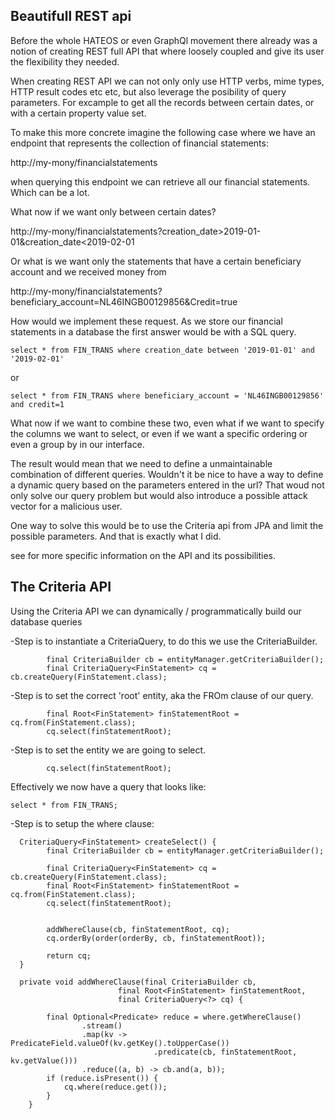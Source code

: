 
## Beautifull REST api

Before the whole HATEOS or even GraphQl movement there already was a notion of creating REST full API that where loosely coupled and give its user the flexibility they needed.

When creating REST API we can not only only use HTTP verbs, mime types, HTTP result codes etc etc, but also leverage the posibility of query parameters. For excample to get all the records between certain dates, or with a certain property value set.

To make this more concrete imagine the following case where we have an endpoint that represents the collection of financial statements:

http://my-mony/financialstatements

when querying this endpoint we can retrieve all our financial statements. Which can be a lot.

What now if we want only between certain dates?

http://my-mony/financialstatements?creation_date>2019-01-01&creation_date<2019-02-01

Or what is we want only the statements that have a certain beneficiary account and we received money from

http://my-mony/financialstatements?beneficiary_account=NL46INGB00129856&Credit=true

How would we implement these request. As we store our financial statements in a database the first answer would be with a SQL query.

```code
select * from FIN_TRANS where creation_date between '2019-01-01' and '2019-02-01'
```

or

```code
select * from FIN_TRANS where beneficiary_account = 'NL46INGB00129856' and credit=1
```

What now if we want to combine these two, even what if we want to specify the columns we want to select, or even if we want a specific ordering or even a group by in our interface.

The result would mean that we need to define a unmaintainable combination of different queries.
Wouldn't it be nice to have a way to define a dynamic query based on the parameters entered in the url? That woud not only solve our query problem but would also introduce a possible attack vector for a malicious user.

One way to solve this would be to use the Criteria api from JPA and limit the possible parameters. And that is exactly what I did.

see [](https://docs.oracle.com/javaee/6/tutorial/doc/gjrij.html) for more specific information on the API and its possibilities.

## The Criteria API
Using the Criteria API we can dynamically / programmatically build our database queries

-Step is to instantiate a CriteriaQuery, to do this we use the CriteriaBuilder.

```code
        final CriteriaBuilder cb = entityManager.getCriteriaBuilder();
        final CriteriaQuery<FinStatement> cq = cb.createQuery(FinStatement.class);
```

-Step is to set the correct 'root' entity, aka the FROm clause of our query.

```code
        final Root<FinStatement> finStatementRoot = cq.from(FinStatement.class);
        cq.select(finStatementRoot);
```

-Step is to set the entity we are going to select.

```code
        cq.select(finStatementRoot);
```

Effectively we now have a query that looks like:

```code
select * from FIN_TRANS;
```

-Step is to setup the where clause:

```code
  CriteriaQuery<FinStatement> createSelect() {
        final CriteriaBuilder cb = entityManager.getCriteriaBuilder();

        final CriteriaQuery<FinStatement> cq = cb.createQuery(FinStatement.class);
        final Root<FinStatement> finStatementRoot = cq.from(FinStatement.class);
        cq.select(finStatementRoot);


        addWhereClause(cb, finStatementRoot, cq);
        cq.orderBy(order(orderBy, cb, finStatementRoot));

        return cq;
  }
```

```code
  private void addWhereClause(final CriteriaBuilder cb,
                        final Root<FinStatement> finStatementRoot,
                        final CriteriaQuery<?> cq) {

        final Optional<Predicate> reduce = where.getWhereClause()
                .stream()
                .map(kv -> PredicateField.valueOf(kv.getKey().toUpperCase())
                                .predicate(cb, finStatementRoot, kv.getValue()))
                .reduce((a, b) -> cb.and(a, b));
        if (reduce.isPresent()) {
            cq.where(reduce.get());
        }
    }
```    
